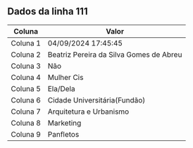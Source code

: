 ## Dados da linha 111

| Coluna | Valor |
|--------|-------|
| Coluna 1 | 04/09/2024 17:45:45 |
| Coluna 2 | Beatriz Pereira da Silva Gomes de Abreu |
| Coluna 3 | Não |
| Coluna 4 | Mulher Cis |
| Coluna 5 | Ela/Dela |
| Coluna 6 | Cidade Universitária(Fundão) |
| Coluna 7 | Arquitetura e Urbanismo |
| Coluna 8 | Marketing |
| Coluna 9 | Panfletos |
